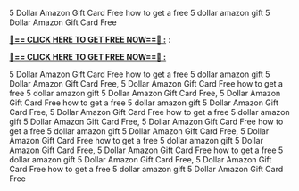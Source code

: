 5 Dollar Amazon Gift Card Free how to get a free 5 dollar amazon gift 5 Dollar Amazon Gift Card Free

**[🔴== CLICK HERE TO GET FREE NOW==🔴 :](https://oercommons.s3.amazonaws.com/media/courseware/relatedresource/file/all-zit.html)**
:

**[🔴== CLICK HERE TO GET FREE NOW==🔴 :](https://oercommons.s3.amazonaws.com/media/courseware/relatedresource/file/gift-zit.html)**

5 Dollar Amazon Gift Card Free how to get a free 5 dollar amazon gift 5 Dollar Amazon Gift Card Free, 5 Dollar Amazon Gift Card Free how to get a free 5 dollar amazon gift 5 Dollar Amazon Gift Card Free, 5 Dollar Amazon Gift Card Free how to get a free 5 dollar amazon gift 5 Dollar Amazon Gift Card Free, 5 Dollar Amazon Gift Card Free how to get a free 5 dollar amazon gift 5 Dollar Amazon Gift Card Free, 5 Dollar Amazon Gift Card Free how to get a free 5 dollar amazon gift 5 Dollar Amazon Gift Card Free, 5 Dollar Amazon Gift Card Free how to get a free 5 dollar amazon gift 5 Dollar Amazon Gift Card Free, 5 Dollar Amazon Gift Card Free how to get a free 5 dollar amazon gift 5 Dollar Amazon Gift Card Free, 5 Dollar Amazon Gift Card Free how to get a free 5 dollar amazon gift 5 Dollar Amazon Gift Card Free
